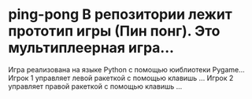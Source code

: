 # ping-pong  В репозитории лежит прототип игры (Пин понг). Это мультиплеерная игра...
Игра реализована на языке Python с помощью юиблиотеки Pygame...
Игрок 1 управляет левой ракеткой с помощью клавишь ... Игрок 2 управляет правой ракеткой с помощью клавишь ...
